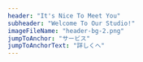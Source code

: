 ```yaml
---
header: "It's Nice To Meet You"
subheader: "Welcome To Our Studio!"
imageFileName: "header-bg-2.png"
jumpToAnchor: "サービス"
jumpToAnchorText: "詳しくへ"
---
```

